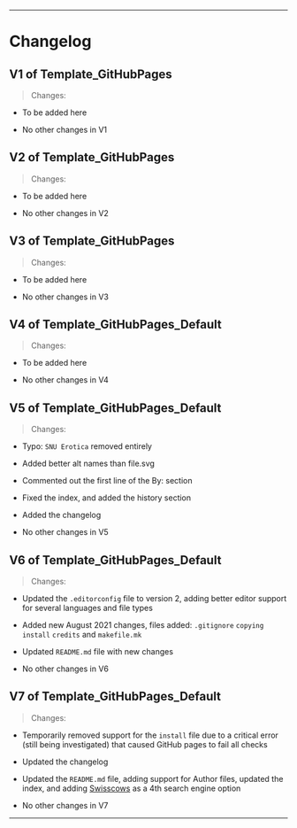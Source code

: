 
***

# Changelog

## V1 of Template_GitHubPages

> Changes:

* To be added here

* No other changes in V1

## V2 of Template_GitHubPages

> Changes:

* To be added here

* No other changes in V2

## V3 of Template_GitHubPages

> Changes:

* To be added here

* No other changes in V3

## V4 of Template_GitHubPages_Default

> Changes:

* To be added here

* No other changes in V4

## V5 of Template_GitHubPages_Default

> Changes:

* Typo: `SNU Erotica` removed entirely

* Added better alt names than file.svg

* Commented out the first line of the By: section

* Fixed the index, and added the history section

* Added the changelog

* No other changes in V5

## V6 of Template_GitHubPages_Default

> Changes:

* Updated the `.editorconfig` file to version 2, adding better editor support for several languages and file types

* Added new August 2021 changes, files added: `.gitignore` `copying` `install` `credits` and `makefile.mk`

* Updated `README.md` file with new changes

* No other changes in V6

## V7 of Template_GitHubPages_Default

> Changes:

* Temporarily removed support for the `install` file due to a critical error (still being investigated) that caused GitHub pages to fail all checks

* Updated the changelog

* Updated the `README.md` file, adding support for Author files, updated the index, and adding [Swisscows](https://swisscows.com/) as a 4th search engine option

* No other changes in V7

***
